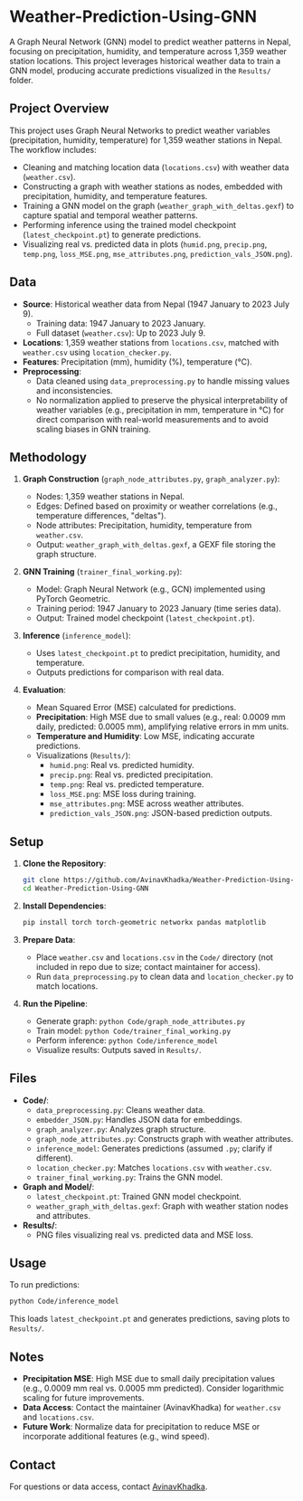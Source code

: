 # Weather-Prediction-Using-GNN

A Graph Neural Network (GNN) model to predict weather patterns in Nepal, focusing on precipitation, humidity, and temperature across 1,359 weather station locations. This project leverages historical weather data to train a GNN model, producing accurate predictions visualized in the `Results/` folder.

## Project Overview

This project uses Graph Neural Networks to predict weather variables (precipitation, humidity, temperature) for 1,359 weather stations in Nepal. The workflow includes:
- Cleaning and matching location data (`locations.csv`) with weather data (`weather.csv`).
- Constructing a graph with weather stations as nodes, embedded with precipitation, humidity, and temperature features.
- Training a GNN model on the graph (`weather_graph_with_deltas.gexf`) to capture spatial and temporal weather patterns.
- Performing inference using the trained model checkpoint (`latest_checkpoint.pt`) to generate predictions.
- Visualizing real vs. predicted data in plots (`humid.png`, `precip.png`, `temp.png`, `loss_MSE.png`, `mse_attributes.png`, `prediction_vals_JSON.png`).

## Data

- **Source**: Historical weather data from Nepal (1947 January to 2023 July 9).
  - Training data: 1947 January to 2023 January.
  - Full dataset (`weather.csv`): Up to 2023 July 9.
- **Locations**: 1,359 weather stations from `locations.csv`, matched with `weather.csv` using `location_checker.py`.
- **Features**: Precipitation (mm), humidity (%), temperature (°C).
- **Preprocessing**:
  - Data cleaned using `data_preprocessing.py` to handle missing values and inconsistencies.
  - No normalization applied to preserve the physical interpretability of weather variables (e.g., precipitation in mm, temperature in °C) for direct comparison with real-world measurements and to avoid scaling biases in GNN training.

## Methodology

1. **Graph Construction** (`graph_node_attributes.py`, `graph_analyzer.py`):
   - Nodes: 1,359 weather stations in Nepal.
   - Edges: Defined based on proximity or weather correlations (e.g., temperature differences, "deltas").
   - Node attributes: Precipitation, humidity, temperature from `weather.csv`.
   - Output: `weather_graph_with_deltas.gexf`, a GEXF file storing the graph structure.

2. **GNN Training** (`trainer_final_working.py`):
   - Model: Graph Neural Network (e.g., GCN) implemented using PyTorch Geometric.
   - Training period: 1947 January to 2023 January (time series data).
   - Output: Trained model checkpoint (`latest_checkpoint.pt`).

3. **Inference** (`inference_model`):
   - Uses `latest_checkpoint.pt` to predict precipitation, humidity, and temperature.
   - Outputs predictions for comparison with real data.

4. **Evaluation**:
   - Mean Squared Error (MSE) calculated for predictions.
   - **Precipitation**: High MSE due to small values (e.g., real: 0.0009 mm daily, predicted: 0.0005 mm), amplifying relative errors in mm units.
   - **Temperature and Humidity**: Low MSE, indicating accurate predictions.
   - Visualizations (`Results/`):
     - `humid.png`: Real vs. predicted humidity.
     - `precip.png`: Real vs. predicted precipitation.
     - `temp.png`: Real vs. predicted temperature.
     - `loss_MSE.png`: MSE loss during training.
     - `mse_attributes.png`: MSE across weather attributes.
     - `prediction_vals_JSON.png`: JSON-based prediction outputs.

## Setup

1. **Clone the Repository**:
   ```bash
   git clone https://github.com/AvinavKhadka/Weather-Prediction-Using-GNN.git
   cd Weather-Prediction-Using-GNN
   ```

2. **Install Dependencies**:
   ```bash
   pip install torch torch-geometric networkx pandas matplotlib
   ```

3. **Prepare Data**:
   - Place `weather.csv` and `locations.csv` in the `Code/` directory (not included in repo due to size; contact maintainer for access).
   - Run `data_preprocessing.py` to clean data and `location_checker.py` to match locations.

4. **Run the Pipeline**:
   - Generate graph: `python Code/graph_node_attributes.py`
   - Train model: `python Code/trainer_final_working.py`
   - Perform inference: `python Code/inference_model`
   - Visualize results: Outputs saved in `Results/`.

## Files

- **Code/**:
  - `data_preprocessing.py`: Cleans weather data.
  - `embedder_JSON.py`: Handles JSON data for embeddings.
  - `graph_analyzer.py`: Analyzes graph structure.
  - `graph_node_attributes.py`: Constructs graph with weather attributes.
  - `inference_model`: Generates predictions (assumed `.py`; clarify if different).
  - `location_checker.py`: Matches `locations.csv` with `weather.csv`.
  - `trainer_final_working.py`: Trains the GNN model.
- **Graph and Model/**:
  - `latest_checkpoint.pt`: Trained GNN model checkpoint.
  - `weather_graph_with_deltas.gexf`: Graph with weather station nodes and attributes.
- **Results/**:
  - PNG files visualizing real vs. predicted data and MSE loss.

## Usage

To run predictions:
```bash
python Code/inference_model
```
This loads `latest_checkpoint.pt` and generates predictions, saving plots to `Results/`.

## Notes

- **Precipitation MSE**: High MSE due to small daily precipitation values (e.g., 0.0009 mm real vs. 0.0005 mm predicted). Consider logarithmic scaling for future improvements.
- **Data Access**: Contact the maintainer (AvinavKhadka) for `weather.csv` and `locations.csv`.
- **Future Work**: Normalize data for precipitation to reduce MSE or incorporate additional features (e.g., wind speed).

## Contact

For questions or data access, contact [AvinavKhadka](https://github.com/AvinavKhadka).